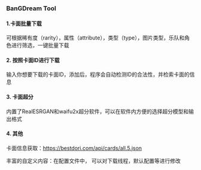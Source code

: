 ### BanGDream Tool

#### 1\.卡面批量下载

可根据稀有度（rarity），属性（attribute），类型（type），图片类型，乐队和角色进行筛选，一键批量下载

#### 2\.  按照卡面ID进行下载

输入你想要下载的卡面ID，添加后，程序会自动检测ID的合法性，并检索卡面的信息

#### 3\. 卡面超分

内置了RealESRGAN和waifu2x超分软件，可以在软件内方便的选择超分模型和输出格式 

#### 4\. 其他

卡面信息获取：https://bestdori.com/api/cards/all.5.json

丰富的自定义内容：在配置文件中， 可以对下载线程，默认配置等进行修改 



